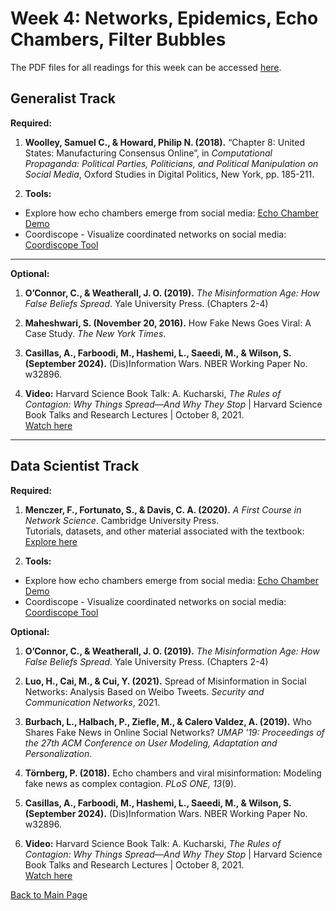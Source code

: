 # Week 4: Networks, Epidemics, Echo Chambers, Filter Bubbles

The PDF files for all readings for this week can be accessed [here](https://canvas.stanford.edu/courses/198736/files/folder/Week%204).

## Generalist Track

**Required:**

1. **Woolley, Samuel C., & Howard, Philip N. (2018).**  “Chapter 8: United States: Manufacturing Consensus Online”, in *Computational Propaganda: Political Parties, Politicians, and Political Manipulation on Social Media*, Oxford Studies in Digital Politics, New York, pp. 185-211.

2. **Tools:**
- Explore how echo chambers emerge from social media: [Echo Chamber Demo](https://osome.iu.edu/demos/echo/)
- Coordiscope - Visualize coordinated networks on social media: [Coordiscope Tool](https://osome.iu.edu/tools/coordiscope/)

---

**Optional:**

1. **O’Connor, C., & Weatherall, J. O. (2019).** *The Misinformation Age: How False Beliefs Spread*. Yale University Press. (Chapters 2-4)
   
2. **Maheshwari, S. (November 20, 2016).** How Fake News Goes Viral: A Case Study. *The New York Times*.

3. **Casillas, A., Farboodi, M., Hashemi, L., Saeedi, M., & Wilson, S. (September 2024).** (Dis)Information Wars. NBER Working Paper No. w32896.

4. **Video:**
Harvard Science Book Talk: A. Kucharski, *The Rules of Contagion: Why Things Spread—And Why They Stop* | Harvard Science Book Talks and Research Lectures | October 8, 2021.  
  [Watch here](https://www.youtube.com/watch?v=DDtyaOTEvd8)

---

## Data Scientist Track

**Required:**

1. **Menczer, F., Fortunato, S., & Davis, C. A. (2020).** *A First Course in Network Science*. Cambridge University Press.  
   Tutorials, datasets, and other material associated with the textbook:  
   [Explore here](https://cambridgeuniversitypress.github.io/FirstCourseNetworkScience/)

3. **Tools:**
- Explore how echo chambers emerge from social media: [Echo Chamber Demo](https://osome.iu.edu/demos/echo/)
- Coordiscope - Visualize coordinated networks on social media: [Coordiscope Tool](https://osome.iu.edu/tools/coordiscope/)


**Optional:**

1. **O’Connor, C., & Weatherall, J. O. (2019).** *The Misinformation Age: How False Beliefs Spread*. Yale University Press. (Chapters 2-4)
   
2. **Luo, H., Cai, M., & Cui, Y. (2021).** Spread of Misinformation in Social Networks: Analysis Based on Weibo Tweets. *Security and Communication Networks*, 2021.

3. **Burbach, L., Halbach, P., Ziefle, M., & Calero Valdez, A. (2019).**  Who Shares Fake News in Online Social Networks? *UMAP '19: Proceedings of the 27th ACM Conference on User Modeling, Adaptation and Personalization*.

4. **Törnberg, P. (2018).** Echo chambers and viral misinformation: Modeling fake news as complex contagion. *PLoS ONE, 13*(9).

5. **Casillas, A., Farboodi, M., Hashemi, L., Saeedi, M., & Wilson, S. (September 2024).** (Dis)Information Wars. NBER Working Paper No. w32896.

6. **Video:**
Harvard Science Book Talk: A. Kucharski, *The Rules of Contagion: Why Things Spread—And Why They Stop* | Harvard Science Book Talks and Research Lectures | October 8, 2021.  
  [Watch here](https://www.youtube.com/watch?v=DDtyaOTEvd8)

[Back to Main Page](README.md)


